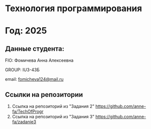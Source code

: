 # Технология программирования
# Год: 2025

## Данные студента:

FIO: Фомичева Анна Алексеевна

GROUP: IU3-43Б

email: fomicheva124@mail.ru

## Ссылки на репозитории

1. Ссылка на репозиторий из "Задания 2" https://github.com/anne-fa/TechOfProgr
2. Ссылка на репозиторий из "Задания 3" https://github.com/anne-fa/zadanie3